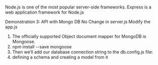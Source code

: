 Node.js is one of the most popular server-side frameworks.
Express is a web application framework for Node.js 

Demonstration 3: 
API with Mongo DB
No Change in server.js
Modify the app.js


1) The officially supported Object document mapper for MongoDB is Mongoose.
2) npm install --save mongoose
3) Then we’ll add our database connection string to the db.config.js file:
4) defining a schema and creating a model from it

